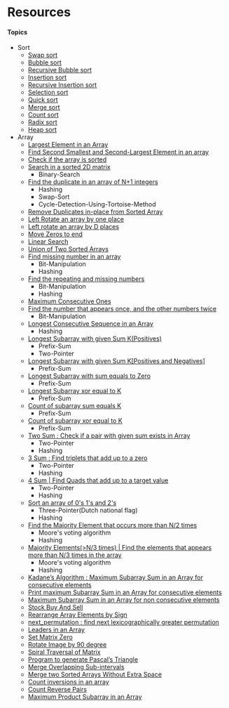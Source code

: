 # Resources

#### Topics
- Sort
  - [Swap sort](/src/com/algo/sort/SwapSort.java)
  - [Bubble sort](/src/com/algo/sort/BubbleSort.java)
  - [Recursive Bubble sort](/src/com/algo/sort/RecursiveBubbleSort.java)
  - [Insertion sort](/src/com/algo/sort/InsertionSort.java)
  - [Recursive Insertion sort](/src/com/algo/sort/RecursiveInsertionSort.java)
  - [Selection sort](/src/com/algo/sort/SelectionSort.java)
  - [Quick sort](/src/com/algo/sort/QuickSort.java)
  - [Merge sort](/src/com/algo/sort/MergeSort.java)
  - [Count sort](/src/com/algo/sort/CountSort.java)
  - [Radix sort](/src/com/algo/sort/RadixSort.java)
  - [Heap sort](/src/com/algo/sort/HeapSort.java)
- Array
  - [Largest Element in an Array](/src/com/ds/array/LargestElementInArray.java)
  - [Find Second Smallest and Second-Largest Element in an array](/src/com/ds/array/SecondLargestElementInArray.java)
  - [Check if the array is sorted](/src/com/ds/array/CheckIfArrayIsSortedAndRotated.java)
  - [Search in a sorted 2D matrix](/src/com/ds/array/SearchInRowAndColumnSortedMatrix.java)
    - Binary-Search
  - [Find the duplicate in an array of N+1 integers](/src/com/ds/array/FindDuplicateNumber.java)
    - Hashing
    - Swap-Sort
    - Cycle-Detection-Using-Tortoise-Method
  - [Remove Duplicates in-place from Sorted Array](/src/com/ds/array/RemoveDuplicateFromSortedArray.java)
  - [Left Rotate an array by one place](/src/com/ds/array/LeftRotateByOne.java)
  - [Left rotate an array by D places](/src/com/ds/array/LeftRotateArray.java)
  - [Move Zeros to end](/src/com/ds/array/MovesZeroToEnd.java)
  - [Linear Search](/src/com/ds/array/LinearSearch.java)
  - [Union of Two Sorted Arrays](/src/com/ds/array/UnionOfTwoSortedArrays.java)
  - [Find missing number in an array](/src/com/ds/array/FindMissingNumberInAnArray.java) 
    - Bit-Manipulation
    - Hashing
  - [Find the repeating and missing numbers](/src/com/ds/array/RepeatAndMissingNumber.java)
    - Bit-Manipulation
    - Hashing
  - [Maximum Consecutive Ones](/src/com/ds/array/MaxConsecutiveOnes.java)
  - [Find the number that appears once, and the other numbers twice](/src/com/ds/array/FindTheNumberAppearsOnlyOnce.java)
    - Bit-Manipulation
  - [Longest Consecutive Sequence in an Array](/src/com/ds/array/LongestConsecutiveSequence.java)
    - Hashing
  - [Longest Subarray with given Sum K(Positives)](/src/com/ds/array/LongestSubarrayWithSumEqualsK_1.java)
    - Prefix-Sum
    - Two-Pointer
  - [Longest Subarray with given Sum K[Positives and Negatives]](/src/com/ds/array/LongestSubarrayWithSumEqualsK_2.java)
    - Prefix-Sum
  - [Longest Subarray with sum equals to Zero](/src/com/ds/array/LongestSubarrayWithSumEqualsZero.java)
    - Prefix-Sum
  - [Longest Subarray xor equal to K](/src/com/ds/array/LongestSubarrayXorEqualToK.java)
    - Prefix-Sum
  - [Count of subarray sum equals K](/src/com/ds/array/CountOfSubarraySumEqualsK.java)
    - Prefix-Sum
  - [Count of subarray xor equal to K](/src/com/ds/array/CountOfSubarrayXorEqualToK.java)
    - Prefix-Sum
  - [Two Sum : Check if a pair with given sum exists in Array](/src/com/ds/array/TwoSum.java)
    - Two-Pointer
    - Hashing
  - [3 Sum : Find triplets that add up to a zero](/src/com/ds/array/ThreeSum.java)
    - Two-Pointer
    - Hashing
  - [4 Sum | Find Quads that add up to a target value](/src/com/ds/array/FourSum.java)
    - Two-Pointer
    - Hashing
  - [Sort an array of 0's 1's and 2's](/src/com/ds/array/SortZeroOneTwo.java)
    - Three-Pointer(Dutch national flag)
    - Hashing
  - [Find the Majority Element that occurs more than N/2 times](/src/com/ds/array/MajorityElementsNby2.java)
    - Moore's voting algorithm
    - Hashing
  - [Majority Elements(>N/3 times) | Find the elements that appears more than N/3 times in the array](/src/com/ds/array/MajorityElementsNby3.java)
    - Moore's voting algorithm
    - Hashing
  - [Kadane’s Algorithm : Maximum Subarray Sum in an Array for consecutive elements](/src/com/ds/array/MaxSumForConsecutiveElements.java)
  - [Print maximum Subarray Sum in an Array for consecutive elements](/src/com/ds/array/PrintMaxSumForConsecutiveElements.java)
  - [Maximum Subarray Sum in an Array for non consecutive elements](/src/com/ds/array/MaxSumForNonConsecutiveElements.java)
  - [Stock Buy And Sell](/src/com/ds/array/BuyAndSellStock.java)
  - [Rearrange Array Elements by Sign](/src/com/ds/array/RearrangeArrayElementsBySign.java)
  - [next_permutation : find next lexicographically greater permutation](/src/com/ds/array/NextPermutation.java)
  - [Leaders in an Array](/src/com/ds/array/LeadersInAnArray.java)
  - [Set Matrix Zero](/src/com/ds/array/SetMatrixToZero.java)
  - [Rotate Image by 90 degree](/src/com/ds/array/RotateMatrix.java)
  - [Spiral Traversal of Matrix](/src/com/ds/array/SpiralTraversalOfMatrix.java)
  - [Program to generate Pascal’s Triangle](/src/com/ds/array/PascalTriangle.java)
  - [Merge Overlapping Sub-intervals](/src/com/ds/array/MergeOverlappingSubIntervals.java)
  - [Merge two Sorted Arrays Without Extra Space](/src/com/ds/array/MergeTwoSortedArraysWithoutExtraSpace.java)
  - [Count inversions in an array](/src/com/ds/array/CountInversionInArray.java)
  - [Count Reverse Pairs](/src/com/ds/array/ReversePairs.java)
  - [Maximum Product Subarray in an Array](/src/com/ds/array/MaximumProductSubarrayInAnArray.java)
  